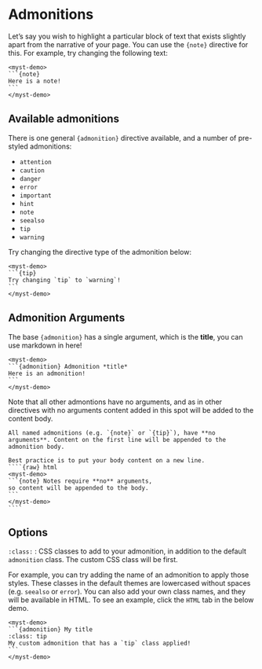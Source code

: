 # Admonitions

Let’s say you wish to highlight a particular block of text that exists slightly apart from the narrative of your page.
You can use the `{note}` directive for this. For example, try changing the following text:

````{raw} html
<myst-demo>
```{note}
Here is a note!
```
</myst-demo>
````

## Available admonitions

There is one general `{admonition}` directive available, and a number of pre-styled admonitions:

- `attention`
- `caution`
- `danger`
- `error`
- `important`
- `hint`
- `note`
- `seealso`
- `tip`
- `warning`

Try changing the directive type of the admonition below:

````{raw} html
<myst-demo>
```{tip}
Try changing `tip` to `warning`!
```
</myst-demo>
````

## Admonition Arguments

The base `{admonition}` has a single argument, which is the **title**, you can use markdown in here!

````{raw} html
<myst-demo>
```{admonition} Admonition *title*
Here is an admonition!
```
</myst-demo>
````

Note that all other admontions have no arguments, and as in other directives with no arguments content added in this spot will be added to the content body.

`````{danger}
All named admonitions (e.g. `{note}` or `{tip}`), have **no arguments**. Content on the first line will be appended to the admonition body.

Best practice is to put your body content on a new line.
````{raw} html
<myst-demo>
```{note} Notes require **no** arguments,
so content will be appended to the body.
```
</myst-demo>
````
`````

## Options

`:class:`
: CSS classes to add to your admonition, in addition to the default `admonition` class. The custom CSS class will be first.

For example, you can try adding the name of an admonition to apply those styles.
These classes in the default themes are lowercased without spaces (e.g. `seealso` or `error`).
You can also add your own class names, and they will be available in HTML.
To see an example, click the `HTML` tab in the below demo.

````{raw} html
<myst-demo>
```{admonition} My title
:class: tip
My custom admonition that has a `tip` class applied!
```
</myst-demo>
````
